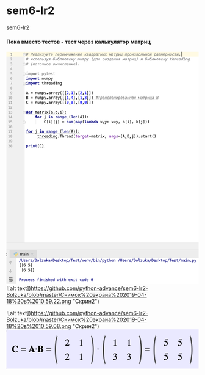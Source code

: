 # sem6-lr2
sem6-lr2

#### Пока вместо тестов - тест через калькулятор матриц
![alt text](https://github.com/python-advance/sem6-lr2-Bolzuka/blob/master/Снимок%20экрана%202019-04-18%20в%2010.58.45.png "Скрин1")  
![alt text])https://github.com/python-advance/sem6-lr2-Bolzuka/blob/master/Снимок%20экрана%202019-04-18%20в%2010.59.22.png "Скрин2")   

![alt text])https://github.com/python-advance/sem6-lr2-Bolzuka/blob/master/Снимок%20экрана%202019-04-18%20в%2010.59.08.png "Скрин2")  
![alt text](https://github.com/python-advance/sem6-lr2-Bolzuka/blob/master/Снимок%20экрана%202019-04-18%20в%2010.59.33.png "Скрин2")  
